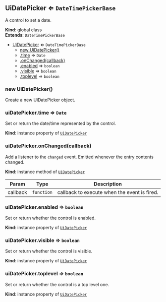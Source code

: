 <a name="UiDatePicker"></a>

## UiDatePicker ⇐ <code>DateTimePickerBase</code>
A control to set a date.

**Kind**: global class  
**Extends**: <code>DateTimePickerBase</code>  

* [UiDatePicker](#UiDatePicker) ⇐ <code>DateTimePickerBase</code>
    * [new UiDatePicker()](#new_UiDatePicker_new)
    * [.time](#) ⇒ <code>Date</code>
    * [.onChanged(callback)](#)
    * [.enabled](#) ⇒ <code>boolean</code>
    * [.visible](#) ⇒ <code>boolean</code>
    * [.toplevel](#) ⇒ <code>boolean</code>

<a name="new_UiDatePicker_new"></a>

### new UiDatePicker()
Create a new UiDatePicker object.

<a name=""></a>

### uiDatePicker.time ⇒ <code>Date</code>
Set or return the date/time represented by the control.

**Kind**: instance property of [<code>UiDatePicker</code>](#UiDatePicker)  
<a name=""></a>

### uiDatePicker.onChanged(callback)
Add a listener to the `changed` event. Emitted whenever the entry contents
changed.

**Kind**: instance method of [<code>UiDatePicker</code>](#UiDatePicker)  

| Param | Type | Description |
| --- | --- | --- |
| callback | <code>function</code> | callback to execute when the event is fired. |

<a name=""></a>

### uiDatePicker.enabled ⇒ <code>boolean</code>
Set or return whether the control is enabled.

**Kind**: instance property of [<code>UiDatePicker</code>](#UiDatePicker)  
<a name=""></a>

### uiDatePicker.visible ⇒ <code>boolean</code>
Set or return whether the control is visible.

**Kind**: instance property of [<code>UiDatePicker</code>](#UiDatePicker)  
<a name=""></a>

### uiDatePicker.toplevel ⇒ <code>boolean</code>
Set or return whether the control is a top level one.

**Kind**: instance property of [<code>UiDatePicker</code>](#UiDatePicker)  
